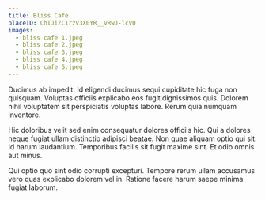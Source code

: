 ```yaml
---
title: Bliss Cafe
placeID: ChIJiZC1rzV3X0YR__vRwJ-lcV0
images:
  - bliss cafe 1.jpeg
  - bliss cafe 2.jpeg
  - bliss cafe 3.jpeg
  - bliss cafe 4.jpeg
  - bliss cafe 5.jpeg
---
```


Ducimus ab impedit. Id eligendi ducimus sequi cupiditate hic fuga non quisquam. Voluptas officiis explicabo eos fugit dignissimos quis. Dolorem nihil voluptatem sit perspiciatis voluptas labore. Rerum quia numquam inventore.

Hic doloribus velit sed enim consequatur dolores officiis hic. Qui a dolores neque fugiat ullam distinctio adipisci beatae. Non quae aliquam optio qui sit. Id harum laudantium. Temporibus facilis sit fugit maxime sint. Et odio omnis aut minus.

Qui optio quo sint odio corrupti excepturi. Tempore rerum ullam accusamus vero quas explicabo dolorem vel in. Ratione facere harum saepe minima fugiat laborum.
